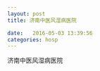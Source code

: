 ```yaml
--- 
layout: post 
title: 济南中医风湿病医院

date:   2016-05-03 13:39:56 
categories: hosp 
--- 
```

   
济南中医风湿病医院
